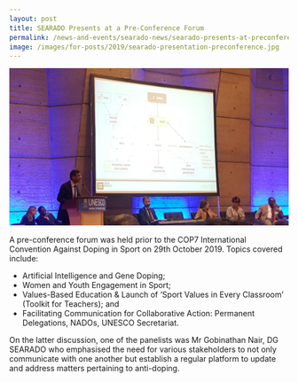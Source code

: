 ```yaml
---
layout: post
title: SEARADO Presents at a Pre-Conference Forum
permalink: /news-and-events/searado-news/searado-presents-at-preconference-forum/
image: /images/for-posts/2019/searado-presentation-preconference.jpg
---
```

![Gobi Presenting](/images/for-posts/2019/searado-presentation-preconference.jpg "Mr Gobi")

A pre-conference forum was held prior to the COP7 International Convention Against Doping in Sport on 29th October 2019. Topics covered include:
- Artificial Intelligence and Gene Doping;
- Women and Youth Engagement in Sport;
- Values-Based Education & Launch of ‘Sport Values in Every Classroom’ (Toolkit for Teachers); and
- Facilitating Communication for Collaborative Action: Permanent Delegations, NADOs, UNESCO Secretariat.

On the latter discussion, one of the panelists was Mr Gobinathan Nair, DG SEARADO who emphasised the need for various stakeholders to not only communicate with one another but establish a regular platform to update and address matters pertaining to anti-doping.
